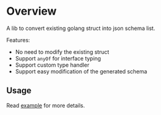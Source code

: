 # Overview

A lib to convert existing golang struct into json schema list.

Features:

- No need to modify the existing struct
- Support `anyOf` for interface typing
- Support custom type handler
- Support easy modification of the generated schema

## Usage

Read [example](examples_test.go) for more details.
